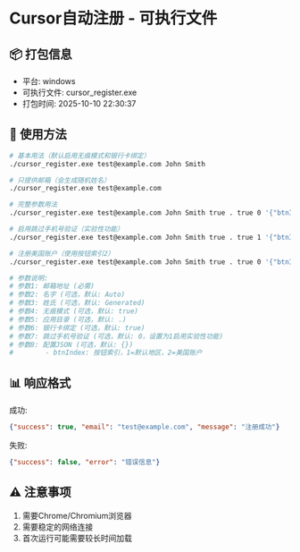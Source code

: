 # Cursor自动注册 - 可执行文件

## 📦 打包信息
- 平台: windows
- 可执行文件: cursor_register.exe
- 打包时间: 2025-10-10 22:30:37

## 🚀 使用方法

```bash
# 基本用法（默认启用无痕模式和银行卡绑定）
./cursor_register.exe test@example.com John Smith

# 只提供邮箱（会生成随机姓名）
./cursor_register.exe test@example.com

# 完整参数用法
./cursor_register.exe test@example.com John Smith true . true 0 '{"btnIndex":1}'

# 启用跳过手机号验证（实验性功能）
./cursor_register.exe test@example.com John Smith true . true 1 '{"btnIndex":1}'

# 注册美国账户（使用按钮索引2）
./cursor_register.exe test@example.com John Smith true . true 0 '{"btnIndex":2}'

# 参数说明:
# 参数1: 邮箱地址 (必需)
# 参数2: 名字 (可选，默认: Auto)
# 参数3: 姓氏 (可选，默认: Generated)
# 参数4: 无痕模式 (可选，默认: true)
# 参数5: 应用目录 (可选，默认: .)
# 参数6: 银行卡绑定 (可选，默认: true)
# 参数7: 跳过手机号验证 (可选，默认: 0，设置为1启用实验性功能)
# 参数8: 配置JSON (可选，默认: {})
#        - btnIndex: 按钮索引，1=默认地区，2=美国账户
```

## 📊 响应格式

成功:
```json
{"success": true, "email": "test@example.com", "message": "注册成功"}
```

失败:
```json
{"success": false, "error": "错误信息"}
```

## ⚠️ 注意事项

1. 需要Chrome/Chromium浏览器
2. 需要稳定的网络连接
3. 首次运行可能需要较长时间加载
